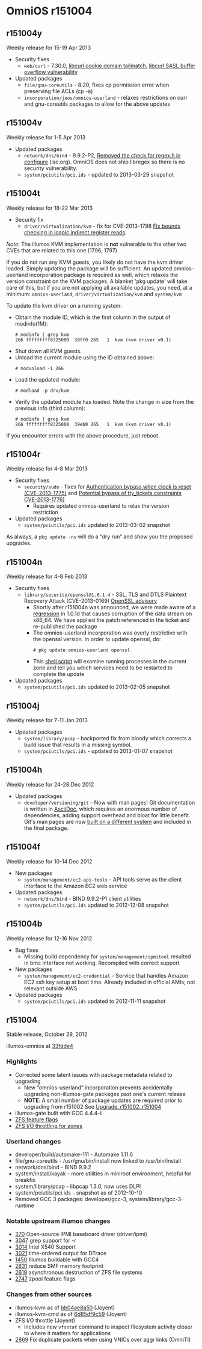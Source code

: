 OmniOS r151004
==============

## r151004y

Weekly release for 15-19 Apr 2013

* Security fixes
  * `web/curl` - 7.30.0, [libcurl cookie domain tailmatch](http://curl.haxx.se/docs/adv_20130412.html),
    [libcurl SASL buffer overflow vulnerability](http://curl.haxx.se/docs/adv_20130206.html)
* Updated packages
  * `file/gnu-coreutils` - 8.20, fixes cp permission error when preserving file ACLs (cp -a)
  * `incorporation/jeos/omnios-userland` - relaxes restrictions on curl and
    gnu-coreutils packages to allow for the above updates

## r151004v

Weekly release for 1-5 Apr 2013

* Updated packages
  * `network/dns/bind` - 9.9.2-P2, [Removed the check for regex.h in configure](https://kb.isc.org/article/AA-00889) (isc.org).  OmniOS does not ship libregex so there is no security vulnerability.
  * `system/pciutils/pci.ids` - updated to 2013-03-29 snapshot

## r151004t

Weekly release for 18-22 Mar 2013

* Security fix
  * `driver/virtualization/kvm` - fix for CVE-2013-1798
    [Fix bounds checking in ioapic indirect register reads](http://seclists.org/oss-sec/2013/q1/702).

*Note:* The illumos KVM implementation is **not** vulnerable to the
other two CVEs that are related to this one (1796, 1797)

If you do not run any KVM guests, you likely do not have the kvm driver
loaded. Simply updating the package will be sufficient. An updated
omnios-userland incorporation package is required as well, which relaxes
the version constraint on the KVM packages. A blanket 'pkg update' will
take care of this, but if you are not applying all available updates,
you need, at a minimum: `omnios-userland`, `driver/virtualization/kvm` and `system/kvm`

To update the kvm driver on a running system:

* Obtain the module ID, which is the first column in the output of modinfo(1M):
  ```
  # modinfo | grep kvm
  266 fffffffff8325000  39ff0 265   1  kvm (kvm driver v0.1)
  ```
* Shut down all KVM guests.
* Unload the current module using the ID obtained above:
  ```
  # modunload -i 266
  ```
* Load the updated module:
  ```
  # modload -p drv/kvm
  ```
* Verify the updated module has loaded.  Note the change in size from the previous info (third column):
  ```
  # modinfo | grep kvm
  266 fffffffff8325000  39eb0 265   1  kvm (kvm driver v0.1)
  ```

If you encounter errors with the above procedure, just reboot.

## r151004r

Weekly release for 4-8 Mar 2013

* Security fixes
  * `security/sudo` - fixes for
    [Authentication bypass when clock is reset (CVE-2013-1775)](http://www.sudo.ws/sudo/alerts/epoch_ticket.html) and
    [Potential bypass of tty_tickets constraints CVE-2013-1776)](http://www.sudo.ws/sudo/alerts/tty_tickets.html)
    * Requires updated omnios-userland to relax the version restriction
* Updated packages
  * `system/pciutils/pci.ids` updated to 2013-03-02 snapshot

As always, a `pkg update -nv` will do a “dry run” and show you the
proposed upgrades.

## r151004n

Weekly release for 4-8 Feb 2013

* Security fixes
  * `library/security/openssl@1.0.1.4` - SSL, TLS and DTLS Plaintext
    Recovery Attack (CVE-2013-0169)
    [OpenSSL advisory](http://www.openssl.org/news/secadv_20130205.txt)
    * Shortly after r151004n was announced, we were made aware of a
      [regression](http://rt.openssl.org/Ticket/Display.html?id=2975)
      in 1.0.1d that causes corruption of the data stream on x86_64.
      We have applied the patch referenced in the ticket and re-published
      the package
    * The omnios-userland incorporation was overly restrictive with the
      openssl version. In order to update openssl, do:
      ```
      # pkg update omnios-userland openssl
      ```
    * This [shell script](Attachments/ssl_services_to_restart.sh)
      will examine running processes in the current zone and tell you which services
      need to be restarted to complete the update
* Updated packages
  * `system/pciutils/pci.ids` updated to 2013-02-05 snapshot

## r151004j

Weekly release for 7-11 Jan 2013

* Updated packages
  * `system/library/pcap` - backported fix from bloody which corrects a build issue that results in a missing symbol.
  * `system/pciutils/pci.ids` - updated to 2013-01-07 snapshot

## r151004h

Weekly release for 24-28 Dec 2012

* Updated packages
  * `developer/versioning/git` - Now with man pages! Git documentation is written in
    [AsciiDoc](http://www.methods.co.nz/asciidoc/), which requires an enormous number
    of dependencies, adding support overhead and bloat for little benefit. Git's man
    pages are now [built on a different system](BuildInstructions.md#git) and included
    in the final package.

## r151004f

Weekly release for 10-14 Dec 2012

* New packages
  * `system/management/ec2-api-tools` - API tools serve as the client interface to
    the Amazon EC2 web service
* Updated packages
  * `network/dns/bind` - BIND 9.9.2-P1 client utilities
  * `system/pciutils/pci.ids` updated to 2012-12-08 snapshot

## r151004b

Weekly release for 12-16 Nov 2012

* Bug fixes
  * Missing build dependency for `system/management/ipmitool` resulted in bmc
    interface not working. Recompiled with correct support
* New packages
  * `system/management/ec2-credential` - Service that handles Amazon EC2 ssh key
    setup at boot time. Already included in official AMIs; not relevant outside AWS
* Updated packages
  * `system/pciutils/pci.ids` updated to 2012-11-11 snapshot

## r151004

Stable release, October 29, 2012

illumos-omnios at
[33fdde4](https://omnios.omniti.com/changeset.php/core/illumos-omnios/33fdde4db8344e316d03e0582b73cdc5608c8f1e)

### Highlights

* Corrected some latent issues with package metadata related to upgrading
  * New “omnios-userland” incorporation prevents accidentally upgrading
    non-illumos-gate packages past one's current release
  * **NOTE**: A small number of package updates are required prior to upgrading from r151002
    See [Upgrade_r151002_r151004](Upgrade_r151002_r151004.md)
* illumos-gate built with GCC 4.4.4-il
* [ZFS feature flags](http://www.mail-archive.com/zfs-discuss@opensolaris.org/msg45854.html)
* [ZFS I/O throttling for zones](http://dtrace.org/blogs/wdp/2011/03/our-zfs-io-throttle/)

### Userland changes

* developer/build/automake-111 - Automake 1.11.6
* file/gnu-coreutils - /usr/gnu/bin/install now linked to /usr/bin/install
* network/dns/bind - BIND 9.9.2
* system/install/kayak - more utilities in miniroot environment, helpful for breakfix
* system/library/pcap - libpcap 1.3.0, now uses DLPI
* system/pciutils/pci.ids - snapshot as of 2012-10-10
* Removed GCC 3 packages: developer/gcc-3, system/library/gcc-3-runtime

### Notable upstream illumos changes

* [370](https://www.illumos.org/issues/370) Open-source IPMI baseboard driver (driver/ipmi)
* [3047](https://www.illumos.org/issues/3047) grep support for -r
* [3014](https://www.illumos.org/issues/3014) Intel X540 Support
* [3021](https://www.illumos.org/issues/3021) time-ordered output for DTrace
* [1450](https://www.illumos.org/issues/1450) Illumos buildable with GCC4
* [2831](https://www.illumos.org/issues/2831) reduce SMF memory footprint
* [2619](https://www.illumos.org/issues/2619) asynchronous destruction of ZFS file systems
* [2747](https://www.illumos.org/issues/2747) zpool feature flags

### Changes from other sources

* illumos-kvm as of [bb04ae8a50](https://github.com/joyent/illumos-kvm/commit/bb04ae8a50029589b0b2df66bcb1136c1624d72a) (Joyent)
* illumos-kvm-cmd as of [6d85df9c59](https://github.com/joyent/illumos-kvm-cmd/commit/6d85df9c5991c26ead6195ef6eed31e604b14db5) (Joyent)
* ZFS I/O throttle (Joyent)
  * includes new `vfsstat` command to inspect filesystem activity
    closer to where it matters for applications
* [2869](https://www.illumos.org/issues/2869) Fix duplicate packets when using VNICs over aggr links (OmniTI)
